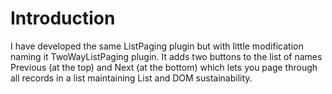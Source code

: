 # Introduction

I have developed the same ListPaging plugin but with little modification naming it TwoWayListPaging plugin. It adds two buttons to the list of names Previous (at the top) and Next (at the bottom) which lets you page through all records in a list maintaining List and DOM sustainability.